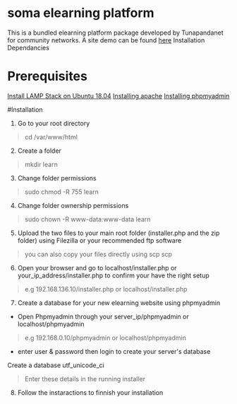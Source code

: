 # soma elearning platform 
This is a bundled elearning platform package developed by Tunapandanet for community networks.
A site demo can be found [here](http://197.136.151.9/soma)
Installation 
Dependancies 
# Prerequisites 
[Install LAMP Stack on Ubuntu 18.04](https://phoenixnap.com/kb/how-to-install-lamp-stack-on-ubuntu)
[Installing apache](https://www.liquidweb.com/kb/install-apache-2-ubuntu-18-04/)
[Installing phpmyadmin](https://www.liquidweb.com/kb/install-phpmyadmin-ubuntu-18-04/)

#Installation

1. Go to your root directory
>cd /var/www/html

2. Create a folder <your elearning learn site name>
>mkdir learn

3. Change folder permissions
> sudo chmod -R 755 learn

4. Change folder ownership permissions
 > sudo chown -R www-data:www-data learn
5. Upload the two files to your main root folder (installer.php and the zip folder) using Filezilla or your recommended ftp software
> you can also copy your files directly using scp 
  scp 

6. Open your browser and go to localhost/installer.php or your_ip_address/installer.php to confirm your have the right setup 
> e.g 192.168.136.10/installer.php or localhost/installer.php

7. Create a database for your new elearning website using phpmyadmin  
  - Open Phpmyadmin through your server_ip/phpmyadmin or localhost/phpmyadmin 
  > e.g 192.168.0.10/phpmyadmin or localhost/phpmyadmin
  - enter user & password then login to create your server's database
  
  Create a database
  utf_unicode_ci
  > Enter these details in the running installer
8. Follow the instaractions to finnish your installation
